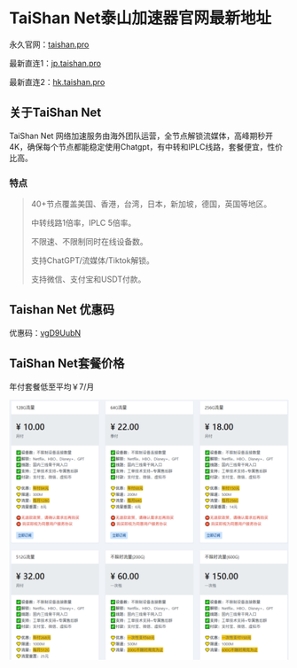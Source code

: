 # TaiShan Net泰山加速器官网最新地址

永久官网：[taishan.pro](https://hk.taishan.pro/#/register?code=oYioXAAj)

最新直连1：[jp.taishan.pro](https://jp.taishan.pro/#/register?code=oYioXAAj)

最新直连2：[hk.taishan.pro](https://hk.taishan.pro/#/register?code=oYioXAAj)

## 关于TaiShan Net

TaiShan Net 网络加速服务由海外团队运营，全节点解锁流媒体，高峰期秒开4K，确保每个节点都能稳定使用Chatgpt，有中转和IPLC线路，套餐便宜，性价比高。

### 特点

>40+节点覆盖美国、香港，台湾，日本，新加坡，德国，英国等地区。
>
>中转线路1倍率，IPLC 5倍率。
>
>不限速、不限制同时在线设备数。
>
>支持ChatGPT/流媒体/Tiktok解锁。
>
>支持微信、支付宝和USDT付款。

## Taishan Net 优惠码

优惠码：[vgD9UubN](https://jp.taishan.pro/#/register?code=oYioXAAj)

## TaiShan Net套餐价格

年付套餐低至平均￥7/月

[![泰山加速器套餐价格](taishan_20250822_173337.png)](https://jp.taishan.pro/#/register?code=oYioXAAj)
